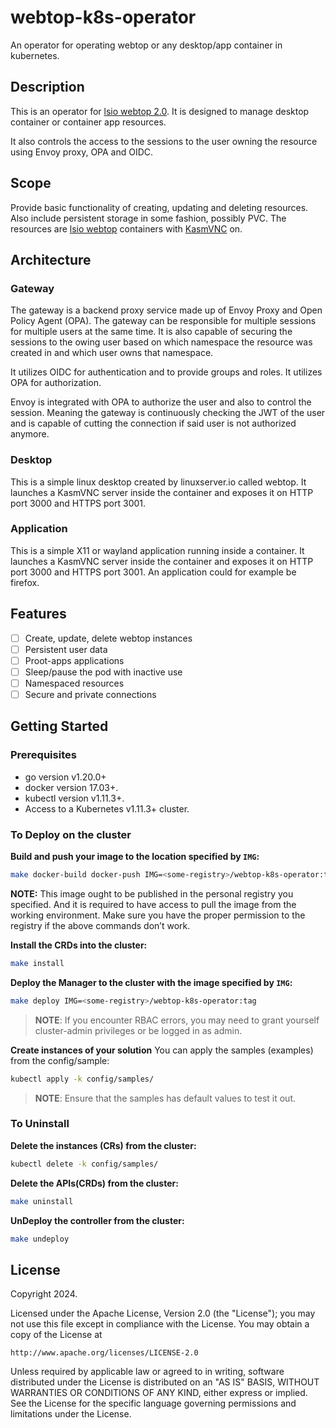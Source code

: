 # webtop-k8s-operator

An operator for operating webtop or any desktop/app container in kubernetes.

## Description

This is an operator for [lsio webtop 2.0](https://docs.linuxserver.io/images/docker-webtop/). It is designed to manage desktop container or container app resources.

It also controls the access to the sessions to the user owning the resource using Envoy proxy, OPA and OIDC.

## Scope

Provide basic functionality of creating, updating and deleting resources. Also include persistent storage in some fashion, possibly PVC.
The resources are [lsio webtop](https://docs.linuxserver.io/images/docker-webtop/) containers with [KasmVNC](https://github.com/kasmtech/KasmVNC) on.

## Architecture

### Gateway

The gateway is a backend proxy service made up of Envoy Proxy and Open Policy Agent (OPA).
The gateway can be responsible for multiple sessions for multiple users at the same time. It is also capable of securing the sessions to the owing user based on which namespace the resource was created in and which user owns that namespace.

It utilizes OIDC for authentication and to provide groups and roles. It utilizes OPA for authorization.

Envoy is integrated with OPA to authorize the user and also to control the session. Meaning the gateway is continuously checking the JWT of the user and is capable of cutting the connection if said user is not authorized anymore.

### Desktop

This is a simple linux desktop created by linuxserver.io called webtop. It launches a KasmVNC server inside the container and exposes it on HTTP port 3000 and HTTPS port 3001.

### Application

This is a simple X11 or wayland application running inside a container. It launches a KasmVNC server inside the container and exposes it on HTTP port 3000 and HTTPS port 3001.
An application could for example be firefox.

## Features

- [ ] Create, update, delete webtop instances
- [ ] Persistent user data
- [ ] Proot-apps applications
- [ ] Sleep/pause the pod with inactive use
- [ ] Namespaced resources
- [ ] Secure and private connections

## Getting Started

### Prerequisites

- go version v1.20.0+
- docker version 17.03+.
- kubectl version v1.11.3+.
- Access to a Kubernetes v1.11.3+ cluster.

### To Deploy on the cluster

**Build and push your image to the location specified by `IMG`:**

```sh
make docker-build docker-push IMG=<some-registry>/webtop-k8s-operator:tag
```

**NOTE:** This image ought to be published in the personal registry you specified.
And it is required to have access to pull the image from the working environment.
Make sure you have the proper permission to the registry if the above commands don’t work.

**Install the CRDs into the cluster:**

```sh
make install
```

**Deploy the Manager to the cluster with the image specified by `IMG`:**

```sh
make deploy IMG=<some-registry>/webtop-k8s-operator:tag
```

> **NOTE**: If you encounter RBAC errors, you may need to grant yourself cluster-admin
privileges or be logged in as admin.

**Create instances of your solution**
You can apply the samples (examples) from the config/sample:

```sh
kubectl apply -k config/samples/
```

>**NOTE**: Ensure that the samples has default values to test it out.

### To Uninstall

**Delete the instances (CRs) from the cluster:**

```sh
kubectl delete -k config/samples/
```

**Delete the APIs(CRDs) from the cluster:**

```sh
make uninstall
```

**UnDeploy the controller from the cluster:**

```sh
make undeploy
```

## License

Copyright 2024.

Licensed under the Apache License, Version 2.0 (the "License");
you may not use this file except in compliance with the License.
You may obtain a copy of the License at

    http://www.apache.org/licenses/LICENSE-2.0

Unless required by applicable law or agreed to in writing, software
distributed under the License is distributed on an "AS IS" BASIS,
WITHOUT WARRANTIES OR CONDITIONS OF ANY KIND, either express or implied.
See the License for the specific language governing permissions and
limitations under the License.
